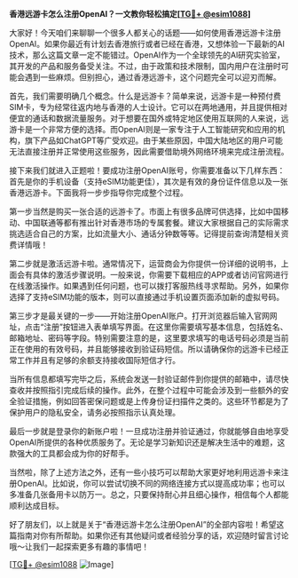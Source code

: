 **香港远游卡怎么注册OpenAI？一文教你轻松搞定[[TG💪+ @esim1088](https://t.me/s/esim1088)]**

大家好！今天咱们来聊聊一个很多人都关心的话题——如何使用香港远游卡注册OpenAI。如果你最近有计划去香港旅行或者已经在香港，又想体验一下最新的AI技术，那么这篇文章一定不能错过。OpenAI作为一个全球领先的AI研究实验室，其开发的产品和服务备受关注。不过，由于政策和技术限制，国内用户在注册时可能会遇到一些麻烦。但别担心，通过香港远游卡，这个问题完全可以迎刃而解。

首先，我们需要明确几个概念。什么是远游卡？简单来说，远游卡是一种预付费SIM卡，专为经常往返内地与香港的人士设计。它可以在两地通用，并且提供相对便宜的通话和数据流量服务。对于想要在国外或特定地区使用互联网的人来说，远游卡是一个非常方便的选择。而OpenAI则是一家专注于人工智能研究和应用的机构，旗下产品如ChatGPT等广受欢迎。由于某些原因，中国大陆地区的用户可能无法直接注册并正常使用这些服务，因此需要借助境外网络环境来完成注册流程。

接下来我们就进入正题啦！要成功注册OpenAI账号，你需要准备以下几样东西：首先是你的手机设备（支持eSIM功能更佳），其次是有效的身份证件信息以及一张香港远游卡。下面我将一步步指导你完成整个过程。

第一步当然是购买一张合适的远游卡了。市面上有很多品牌可供选择，比如中国移动、中国联通等都有推出针对香港市场的专属套餐。建议大家根据自己的实际需求挑选适合自己的方案，比如流量大小、通话分钟数等等。记得提前查询清楚相关资费详情哦！

第二步就是激活远游卡啦。通常情况下，运营商会为你提供一份详细的说明书，上面会有具体的激活步骤说明。一般来说，你需要下载相应的APP或者访问官网进行在线激活操作。如果遇到任何问题，也可以拨打客服热线寻求帮助。另外，如果你选择了支持eSIM功能的版本，则可以直接通过手机设置页面添加新的虚拟号码。

第三步才是最关键的一步——开始注册OpenAI账户。打开浏览器后输入官网网址，点击“注册”按钮进入表单填写界面。在这里你需要填写基本信息，包括姓名、邮箱地址、密码等字段。特别需要注意的是，这里要求填写的电话号码必须是当前正在使用的有效号码，并且能够接收到验证码短信。所以请确保你的远游卡已经正常工作并且有足够的余额支持接收国际短信才行。

当所有信息都填写完毕之后，系统会发送一封验证邮件到你提供的邮箱中，请尽快查收并按照指引完成后续的操作。此外，在整个过程中可能会涉及到一些额外的安全验证措施，例如回答密保问题或是上传身份证扫描件之类的。这些环节都是为了保护用户的隐私安全，请务必按照指示认真处理。

最后一步就是登录你的新账户啦！一旦成功注册并验证通过，你就能够自由地享受OpenAI所提供的各种优质服务了。无论是学习新知识还是解决生活中的难题，这款强大的工具都会成为你的好帮手。

当然啦，除了上述方法之外，还有一些小技巧可以帮助大家更好地利用远游卡来注册OpenAI。比如说，你可以尝试切换不同的网络连接方式以提高成功率；也可以多准备几张备用卡以防万一。总之，只要保持耐心并且细心操作，相信每个人都能顺利达成目标。

好了朋友们，以上就是关于“香港远游卡怎么注册OpenAI”的全部内容啦！希望这篇指南对你有所帮助。如果你还有其他疑问或者经验分享的话，欢迎随时留言讨论哦～让我们一起探索更多有趣的事情吧！

[[TG💪+ @esim1088](https://t.me/s/esim1088) ![Image](https://i.postimg.cc/4NQfJmqS/Snipaste-2025-05-13-00-14-12.png)]